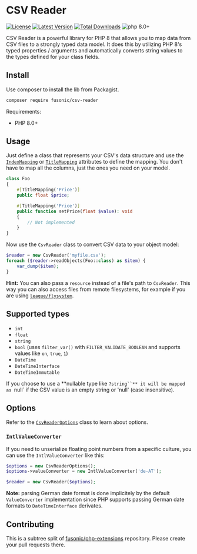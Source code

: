 # CSV Reader

[![License](https://img.shields.io/packagist/l/fusonic/csv-reader?color=blue)](https://github.com/fusonic/csv-reader/blob/master/LICENSE)
[![Latest Version](https://img.shields.io/github/tag/fusonic/csv-reader.svg?color=blue)](https://github.com/fusonic/csv-reader/releases)
[![Total Downloads](https://img.shields.io/packagist/dt/fusonic/csv-reader.svg?color=blue)](https://packagist.org/packages/fusonic/csv-reader)
![php 8.0+](https://img.shields.io/badge/php-min%208.0-blue.svg)

CSV Reader is a powerful library for PHP 8 that allows you to map data from CSV files to a strongly typed data model. It does this by utilizing PHP 8's typed properties / arguments and automatically converts string values to the types defined for your class fields.

## Install

Use composer to install the lib from Packagist.

```bash
composer require fusonic/csv-reader
```

Requirements:

- PHP 8.0+

## Usage

Just define a class that represents your CSV's data structure and use the [`IndexMapping`](src/Attributes/IndexMapping.php) or [`TitleMapping`](src/Attributes/TitleMapping.php) attributes to define the mapping. You don't have to map all the columns, just the ones you need on your model.

```php
class Foo
{
    #[TitleMapping('Price')]
    public float $price;

    #[TitleMapping('Price')]
    public function setPrice(float $value): void
    {
        // Not implemented
    }
}
```

Now use the `CsvReader` class to convert CSV data to your object model:

```php
$reader = new CsvReader('myfile.csv');
foreach ($reader->readObjects(Foo::class) as $item) {
    var_dump($item);
}
```

**Hint:** You can also pass a `resource` instead of a file's path to `CsvReader`. This way you can also access files from remote filesystems, for example if you are using [`league/flysystem`](https://github.com/thephpleague/flysystem). 

## Supported types

- `int`
- `float`
- `string`
- `bool` (uses `filter_var()` with `FILTER_VALIDATE_BOOLEAN` and supports values like `on`, `true`, `1`)
- `DateTime`
- `DateTimeInterface`
- `DateTimeImmutable`

If you choose to use a **nullable type like `?string``** it will be mapped as `null` if the CSV value is an empty string or 'null' (case insensitive).

## Options

Refer to the [`CsvReaderOptions`](src/CsvReaderOptions.php) class to learn about options.

### `IntlValueConverter`

If you need to unserialize floating point numbers from a specific culture, you can use the `IntlValueConverter` like this:

```php
$options = new CsvReaderOptions();
$options->valueConverter = new IntlValueConverter('de-AT');

$reader = new CsvReader($options);
```

**Note:** parsing German date format is done implicitely by the default `ValueConverter` implementation since PHP supports passing German date formats to `DateTimeInterface` derivates.

## Contributing

This is a subtree split of [fusonic/php-extensions](https://github.com/fusonic/php-extensions) repository. Please create your pull requests there. 
